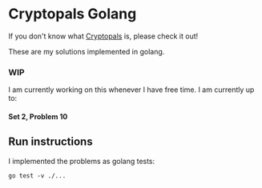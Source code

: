 # Cryptopals Golang 

If you don't know what [Cryptopals](https://cryptopals.com/) is, please check it out! 

These are my solutions implemented in golang. 

### WIP
I am currently working on this whenever I have free time. I am currently up to: 


#### Set 2, Problem 10

## Run instructions 
I implemented the problems as golang tests:

```
go test -v ./...
```
